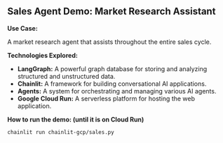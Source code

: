 ## Sales Agent Demo: Market Research Assistant

**Use Case:**

A market research agent that assists throughout the entire sales cycle. 

**Technologies Explored:**

- **LangGraph:** A powerful graph database for storing and analyzing structured and unstructured data.
- **Chainlit:** A framework for building conversational AI applications.
- **Agents:** A system for orchestrating and managing various AI agents.
- **Google Cloud Run:** A serverless platform for hosting the web application. 

**How to run the demo: (until it is on Cloud Run)** 

``` bash
chainlit run chainlit-gcp/sales.py
```